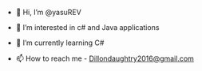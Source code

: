 - 👋 Hi, I’m @yasuREV
- 👀 I’m interested in c# and Java applications
- 🌱 I’m currently learning C#

- 📫 How to reach me - Dillondaughtry2016@gmail.com

